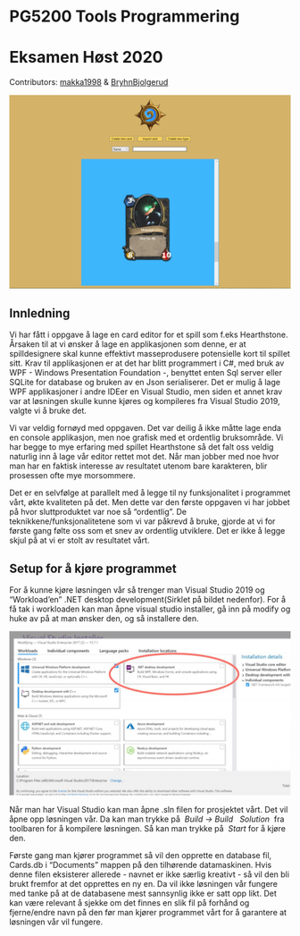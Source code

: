 # PG5200 Tools Programmering

# Eksamen Høst 2020

Contributors: [makka1998](https://github.com/makka1998) & [BryhnBjolgerud](https://github.com/Bryhn-Bjolgerud)

![Start page of program](https://github.com/Bryhn-Bjolgerud/images/blob/main/tollsprogreadmebilde2.png)
## Innledning

Vi har fått i oppgave å lage en card editor for et spill som f.eks Hearthstone. Årsaken
til at vi ønsker å lage en applikasjonen som denne, er at spilldesignere skal kunne
effektivt masseprodusere potensielle kort til spillet sitt. Krav til applikasjonen er at det
har blitt programmert i C#, med bruk av WPF - Windows Presentation Foundation -,
benyttet enten Sql server eller SQLite for database og bruken av en Json
serialiserer. Det er mulig å lage WPF applikasjoner i andre IDEer en Visual Studio,
men siden et annet krav var at løsningen skulle kunne kjøres og kompileres fra
Visual Studio 2019, valgte vi å bruke det.

Vi var veldig fornøyd med oppgaven. Det var deilig å ikke måtte lage enda en
console applikasjon, men noe grafisk med et ordentlig bruksområde. Vi har begge to
mye erfaring med spillet Hearthstone så det falt oss veldig naturlig inn å lage vår
editor rettet mot det. Når man jobber med noe hvor man har en faktisk interesse av
resultatet utenom bare karakteren, blir prosessen ofte mye morsommere.

Det er en selvfølge at parallelt med å legge til ny funksjonalitet i programmet vårt,
økte kvaliteten på det. Men dette var den første oppgaven vi har jobbet på hvor
sluttproduktet var noe så “ordentlig”. De teknikkene/funksjonalitetene som vi var
påkrevd å bruke, gjorde at vi for første gang følte oss som et snev av ordentlig
utviklere. Det er ikke å legge skjul på at vi er stolt av resultatet vårt.


## Setup for å kjøre programmet

For å kunne kjøre løsningen vår så trenger man Visual Studio 2019 og
“Workload’en” .NET desktop development(Sirklet på bildet nedenfor). For å få tak i
workloaden kan man åpne visual studio installer, gå inn på modify og huke av på at
man ønsker den, og så installere den.

![Workload](https://github.com/Bryhn-Bjolgerud/images/blob/main/toolsprogreadmebilde1.png)

Når man har Visual Studio kan man åpne .sln filen for prosjektet vårt. Det vil åpne
opp løsningen vår. Da kan man trykke på ​ _Build → Build_ ​ ​ _Solution_ ​ fra toolbaren for å
kompilere løsningen. Så kan man trykke på ​ _Start_ ​for å kjøre den.

Første gang man kjører programmet så vil den opprette en database fil, Cards.db i
“Documents” mappen på den tilhørende datamaskinen. Hvis denne filen eksisterer
allerede - navnet er ikke særlig kreativt - så vil den bli brukt fremfor at det opprettes
en ny en. Da vil ikke løsningen vår fungere med tanke på at de databasene mest
sannsynlig ikke er satt opp likt. Det kan være relevant å sjekke om det finnes en slik
fil på forhånd og fjerne/endre navn på den før man kjører programmet vårt for å
garantere at løsningen vår vil fungere.
